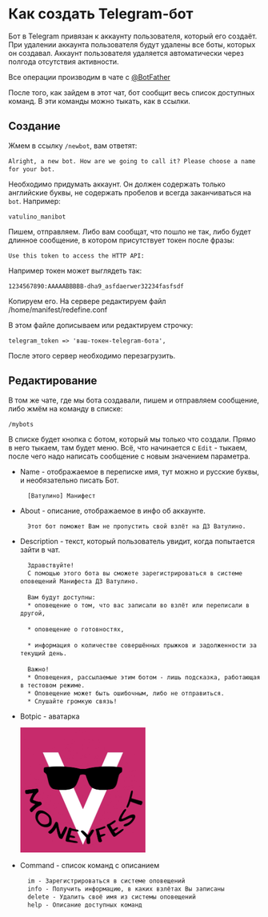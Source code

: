 # Как создать Telegram-бот

Бот в Telegram привязан к аккаунту пользователя, который его создаёт. При удалении аккаунта пользователя будут удалены все боты, которых он создавал. Аккаунт пользователя удаляется автоматически через полгода отсутствия активности.

Все операции производим в чате с [@BotFather](https://t.me/BotFather)

После того, как зайдем в этот чат, бот сообщит весь список доступных команд. В эти команды можно тыкать, как в ссылки.

## Создание

Жмем в ссылку `/newbot`, вам ответят:

    Alright, a new bot. How are we going to call it? Please choose a name for your bot.

Необходимо придумать аккаунт. Он должен содержать только английские буквы, не содержать пробелов и всегда заканчиваться на `bot`. Например:

    vatulino_manibot

Пишем, отправляем. Либо вам сообщат, что пошло не так, либо будет длинное сообщение, в котором присутствует токен после фразы:

    Use this token to access the HTTP API:

Например токен может выглядеть так:

    1234567890:AAAAABBBBB-dha9_asfdaerwer32234fasfsdf

Копируем его. На сервере редактируем файл /home/manifest/redefine.conf

В этом файле дописываем или редактируем строчку:

    telegram_token => 'ваш-токен-telegram-бота',

После этого сервер необходимо перезагрузить.

## Редактирование

В том же чате, где мы бота создавали, пишем и отправляем сообщение, либо жмём на команду в списке:

    /mybots

В списке будет кнопка с ботом, который мы только что создали. Прямо в него тыкаем, там будет меню. Всё, что начинается с `Edit` - тыкаем, после чего надо написать сообщение с новым значением параметра.

* Name -  отображаемое в переписке имя, тут можно и русские буквы, и необязательно писать Бот.

        [Ватулино] Манифест

* About - описание, отображаемое в инфо об аккаунте.

        Этот бот поможет Вам не пропустить свой взлёт на ДЗ Ватулино.

* Description - текст, который пользователь увидит, когда попытается зайти в чат.

        Здравствуйте!
        С помощью этого бота вы сможете зарегистрироваться в системе оповещений Манифеста ДЗ Ватулино.
        
        Вам будут доступны:
        * оповещение о том, что вас записали во взлёт или переписали в другой,
        
        * оповещение о готовностях,
        
        * информация о количестве совершённых прыжков и задолженности за текущий день.
        
        Важно!
        * Оповещения, рассылаемые этим ботом - лишь подсказка, работающая в тестовом режиме.
        * Оповещение может быть ошибочным, либо не отправиться.
        * Слушайте громкую связь!

* Botpic - аватарка

    <img src="moneyfest.jpg" width="250px" />

* Command - список команд с описанием

        im - Зарегистрироваться в системе оповещений
        info - Получить информацию, в каких взлётах Вы записаны
        delete - Удалить своё имя из системы оповещений
        help - Описание доступных команд
